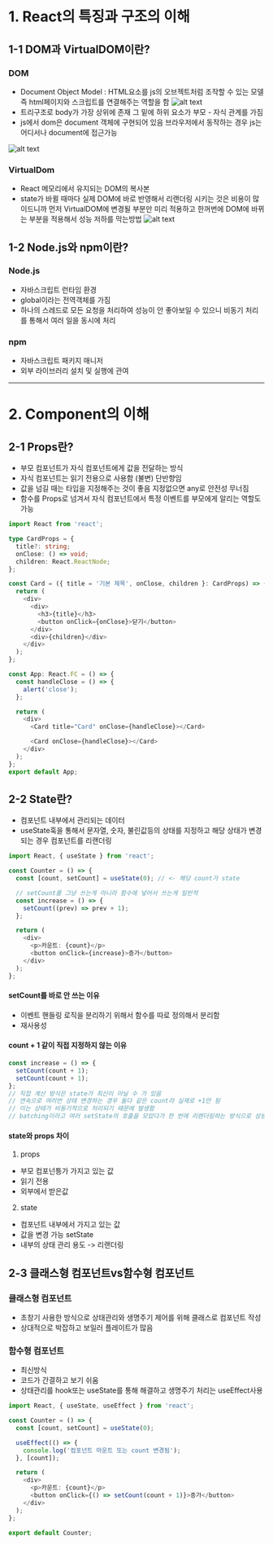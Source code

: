 # 1. React의 특징과 구조의 이해

## 1-1 DOM과 VirtualDOM이란?

### DOM

- Document Object Model : HTML요소를 js의 오브젝트처럼 조작할 수 있는 모델 즉 html페이지와 스크립트를 연결해주는 역할을 함
  ![alt text](https://static.tosspayments.com/docs/glossary/dom-diagram.png)
- 트리구조로 body가 가장 상위에 존재 그 밑에 하위 요소가 부모 - 자식 관계를 가짐
- js에서 dom은 document 객체에 구현되어 있음 브라우저에서 동작하는 경우 js는 어디서나 document에 접근가능

![alt text](https://static.tosspayments.com/docs/glossary/dom-node.png)

### VirtualDom

- React 메모리에서 유지되는 DOM의 복사본
- state가 바뀔 때마다 실제 DOM에 바로 반영해서 리랜더링 시키는 것은 비용이 많이드니까 먼저 VirtualDOM에 변경될 부분만 미리 적용하고 한꺼번에 DOM에 바뀌는 부분을 적용해서 성능 저하를 막는방법
  ![alt text](https://velog.velcdn.com/images/aksen5240/post/a0a7c08d-115d-4bc7-b184-4def33fc357b/image.png)

## 1-2 Node.js와 npm이란?

### Node.js

- 자바스크립트 런타임 환경
- global이라는 전역객체를 가짐
- 하나의 스레드로 모든 요청을 처리하여 성능이 안 좋아보일 수 있으니 비동기 처리를 통해서 여러 일을 동시에 처리

### npm

- 자바스크립트 패키지 매니저
- 외부 라이브러리 설치 및 실행에 관여

---

# 2. Component의 이해

## 2-1 Props란?

- 부모 컴포넌트가 자식 컴포넌트에게 값을 전달하는 방식
- 자식 컴포넌트는 읽기 전용으로 사용함 (불변) 단반향임
- 값을 넘길 때는 타입을 지정해주는 것이 좋음 지정없으면 any로 안전성 무너짐
- 함수를 Props로 넘겨서 자식 컴포넌트에서 특정 이벤트를 부모에게 알리는 역할도 가능

```ts
import React from 'react';

type CardProps = {
  title?: string;
  onClose: () => void;
  children: React.ReactNode;
};

const Card = ({ title = '기본 제목', onClose, children }: CardProps) => {
  return (
    <div>
      <div>
        <h3>{title}</h3>
        <button onClick={onClose}>닫기</button>
      </div>
      <div>{children}</div>
    </div>
  );
};

const App: React.FC = () => {
  const handleClose = () => {
    alert('close');
  };

  return (
    <div>
      <Card title="Card" onClose={handleClose}></Card>

      <Card onClose={handleClose}></Card>
    </div>
  );
};
export default App;
```

## 2-2 State란?

- 컴포넌트 내부에서 관리되는 데이터
- useState훅을 통해서 문자열, 숫자, 불린값등의 상태를 지정하고 해당 상태가 변경되는 경우 컴포넌트를 리랜더링

```ts
import React, { useState } from 'react';

const Counter = () => {
  const [count, setCount] = useState(0); // <- 해당 count가 state

  // setCount를 그냥 쓰는게 아니라 함수에 넣어서 쓰는게 일반적
  const increase = () => {
    setCount((prev) => prev + 1);
  };

  return (
    <div>
      <p>카운트: {count}</p>
      <button onClick={increase}>증가</button>
    </div>
  );
};
```

#### setCount를 바로 안 쓰는 이유

- 이벤트 핸들링 로직을 분리하기 위해서 함수를 따로 정의해서 분리함
- 재사용성

#### count + 1 같이 직접 지정하지 않는 이유

```ts
const increase = () => {
  setCount(count + 1);
  setCount(count + 1);
};
// 직접 계산 방식은 state가 최신이 아닐 수 가 있음
// 연속으로 여러번 상태 변경하는 경우 둘다 같은 count라 실제로 +1만 됨
// 이는 상태가 비동기적으로 처리되기 때문에 발생함
// batching이라고 여러 setState의 호출을 모았다가 한 번에 리랜더링하는 방식으로 성능저하를 막기 위한 방법
```

#### state와 props 차이

1. props

- 부모 컴포넌틍가 가지고 있는 값
- 읽기 전용
- 외부에서 받은값

2. state

- 컴포넌트 내부에서 가지고 있는 값
- 값을 변경 가능 setState
- 내부의 상태 관리 용도 -> 리랜더링

## 2-3 클래스형 컴포넌트vs함수형 컴포넌트

### 클래스형 컴포넌트

- 초창기 사용한 방식으로 상태관리와 생명주기 제어를 위해 클래스로 컴포넌트 작성
- 상대적으로 박잡하고 보일러 플레이트가 많음

### 함수형 컴포넌트

- 최신방식
- 코드가 간결하고 보기 쉬움
- 상태관리를 hook또는 useState를 통해 해결하고 생명주기 처리는 useEffect사용

```ts
import React, { useState, useEffect } from 'react';

const Counter = () => {
  const [count, setCount] = useState(0);

  useEffect(() => {
    console.log('컴포넌트 마운트 또는 count 변경됨');
  }, [count]);

  return (
    <div>
      <p>카운트: {count}</p>
      <button onClick={() => setCount(count + 1)}>증가</button>
    </div>
  );
};

export default Counter;
```
